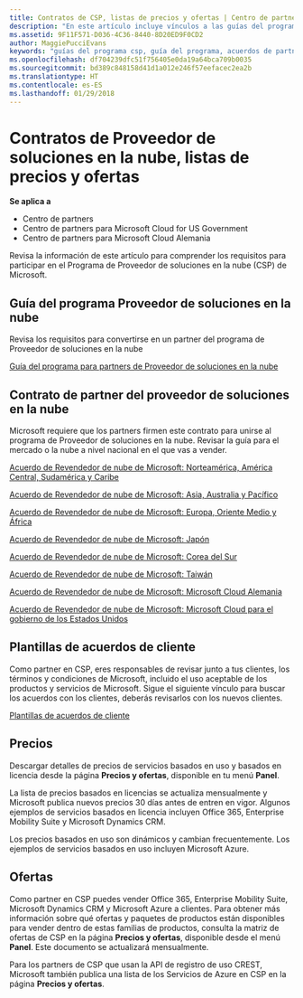 ```yaml
---
title: Contratos de CSP, listas de precios y ofertas | Centro de partners
description: "En este artículo incluye vínculos a las guías del programa Proveedor de soluciones en la nube, acuerdos de partner, acuerdos de clientes, listas de precios y ofertas."
ms.assetid: 9F11F571-D036-4C36-8440-8D20ED9F0CD2
author: MaggiePucciEvans
keywords: "guías del programa csp, guía del programa, acuerdos de partners, acuerdo de clientes, listas de precios, ofertas"
ms.openlocfilehash: df704239dfc51f756405e0da19a64bca709b0035
ms.sourcegitcommit: bd389c848158d41d1a012e246f57eefacec2ea2b
ms.translationtype: HT
ms.contentlocale: es-ES
ms.lasthandoff: 01/29/2018
---
```

# <a name="cloud-solution-provider-agreements-price-lists-and-offers"></a>Contratos de Proveedor de soluciones en la nube, listas de precios y ofertas

**Se aplica a**

-  Centro de partners
-  Centro de partners para Microsoft Cloud for US Government
-  Centro de partners para Microsoft Cloud Alemania


Revisa la información de este artículo para comprender los requisitos para participar en el Programa de Proveedor de soluciones en la nube (CSP) de Microsoft. 

## <a href="" id="programguide"></a>Guía del programa Proveedor de soluciones en la nube


Revisa los requisitos para convertirse en un partner del programa de Proveedor de soluciones en la nube

[Guía del programa para partners de Proveedor de soluciones en la nube](http://go.microsoft.com/fwlink/p/?LinkId=617100)

## <a href="" id="partneragreement"></a>Contrato de partner del proveedor de soluciones en la nube


Microsoft requiere que los partners firmen este contrato para unirse al programa de Proveedor de soluciones en la nube. Revisar la guía para el mercado o la nube a nivel nacional en el que vas a vender.

[Acuerdo de Revendedor de nube de Microsoft: Norteamérica, América Central, Sudamérica y Caribe](http://download.microsoft.com/download/2/C/8/2C8CAC17-FCE7-4F51-9556-4D77C7022DF5/MCRA2017_AOC_ENG_Sep20172_CR.pdf)

[Acuerdo de Revendedor de nube de Microsoft: Asia, Australia y Pacífico](http://download.microsoft.com/download/2/C/8/2C8CAC17-FCE7-4F51-9556-4D77C7022DF5/MCRA2017_APOC_ENG_Sep20172_CR.pdf)

[Acuerdo de Revendedor de nube de Microsoft: Europa, Oriente Medio y África](http://download.microsoft.com/download/2/C/8/2C8CAC17-FCE7-4F51-9556-4D77C7022DF5/MCRA2017_EOC_ENG_Sep20172_CR.pdf)

[Acuerdo de Revendedor de nube de Microsoft: Japón](http://download.microsoft.com/download/2/C/8/2C8CAC17-FCE7-4F51-9556-4D77C7022DF5/MCRA2017_JPN_ENG_Sep20172_CR.pdf)

[Acuerdo de Revendedor de nube de Microsoft: Corea del Sur](http://download.microsoft.com/download/2/C/8/2C8CAC17-FCE7-4F51-9556-4D77C7022DF5/MCRA2017_KOR_ENG_Sep20172_CR.pdf)

[Acuerdo de Revendedor de nube de Microsoft: Taiwán](http://download.microsoft.com/download/2/C/8/2C8CAC17-FCE7-4F51-9556-4D77C7022DF5/MCRA2017_TAI_ENG_Sep20172_CR.pdf)

[Acuerdo de Revendedor de nube de Microsoft: Microsoft Cloud Alemania](http://download.microsoft.com/download/2/C/8/2C8CAC17-FCE7-4F51-9556-4D77C7022DF5/MCA2017Agr_EMEA_EU-EFTA_GER_ENG_Sep20173_GermanCloud.pdf)

[Acuerdo de Revendedor de nube de Microsoft: Microsoft Cloud para el gobierno de los Estados Unidos](http://download.microsoft.com/download/2/C/8/2C8CAC17-FCE7-4F51-9556-4D77C7022DF5/MCRA2017_AOC_USGCC_ENG_Sep20172_CR.pdf)

## <a href="" id="customeragreementtemplate"></a>Plantillas de acuerdos de cliente


Como partner en CSP, eres responsables de revisar junto a tus clientes, los términos y condiciones de Microsoft, incluido el uso aceptable de los productos y servicios de Microsoft. Sigue el siguiente vínculo para buscar los acuerdos con los clientes, deberás revisarlos con los nuevos clientes. 

[Plantillas de acuerdos de cliente](agreements.md)

## <a name="pricing"></a>Precios


Descargar detalles de precios de servicios basados en uso y basados en licencia desde la página **Precios y ofertas**, disponible en tu menú **Panel**. 

La lista de precios basados en licencias se actualiza mensualmente y Microsoft publica nuevos precios 30 días antes de entren en vigor. Algunos ejemplos de servicios basados en licencia incluyen Office 365, Enterprise Mobility Suite y Microsoft Dynamics CRM. 

Los precios basados en uso son dinámicos y cambian frecuentemente. Los ejemplos de servicios basados en uso incluyen Microsoft Azure.


## <a name="offers"></a>Ofertas


Como partner en CSP puedes vender Office 365, Enterprise Mobility Suite, Microsoft Dynamics CRM y Microsoft Azure a clientes. Para obtener más información sobre qué ofertas y paquetes de productos están disponibles para vender dentro de estas familias de productos, consulta la matriz de ofertas de CSP en la página **Precios y ofertas**, disponible desde el menú **Panel**. Este documento se actualizará mensualmente.

Para los partners de CSP que usan la API de registro de uso CREST, Microsoft también publica una lista de los Servicios de Azure en CSP en la página **Precios y ofertas**.


